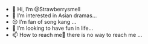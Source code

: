 - 👋 Hi, I’m @Strawberrysmell
- 👀 I’m interested in Asian dramas...
- 😍 I’m fan of song kang ...
- 🤗 I’m looking to have fun in life...
- 📫 How to reach me🤔 there is no way to reach me ...

<!---
Strawberrysmell/Strawberrysmell is a ✨ special ✨ repository because its `README.md` (this file) appears on your GitHub profile.
You can click the Preview link to take a look at your changes.
--->
